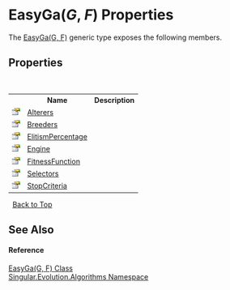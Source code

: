 # EasyGa(*G*, *F*) Properties
 

The <a href="29c1d5fc-2784-8fb5-0c46-438b59fd6a9c">EasyGa(G, F)</a> generic type exposes the following members.


## Properties
&nbsp;<table><tr><th></th><th>Name</th><th>Description</th></tr><tr><td>![Public property](media/pubproperty.gif "Public property")</td><td><a href="abe6c5f8-e358-8ab1-0172-6c84d075a02a">Alterers</a></td><td /></tr><tr><td>![Public property](media/pubproperty.gif "Public property")</td><td><a href="dd441cb4-d151-8a9e-ccf8-0858ae9567da">Breeders</a></td><td /></tr><tr><td>![Public property](media/pubproperty.gif "Public property")</td><td><a href="1792274b-3d3e-1800-4ed3-be5aa058b3be">ElitismPercentage</a></td><td /></tr><tr><td>![Public property](media/pubproperty.gif "Public property")</td><td><a href="d27d058b-3028-5f0c-03a0-a6c755e92294">Engine</a></td><td /></tr><tr><td>![Public property](media/pubproperty.gif "Public property")</td><td><a href="e532d43b-ffc0-726d-f730-3ac992b6bd7b">FitnessFunction</a></td><td /></tr><tr><td>![Public property](media/pubproperty.gif "Public property")</td><td><a href="2de03c67-a722-ef1c-e4b5-a910644bb776">Selectors</a></td><td /></tr><tr><td>![Public property](media/pubproperty.gif "Public property")</td><td><a href="9f66c17f-37f3-3440-22ef-d64db931773a">StopCriteria</a></td><td /></tr></table>&nbsp;
<a href="#easyga(*g*,-*f*)-properties">Back to Top</a>

## See Also


#### Reference
<a href="29c1d5fc-2784-8fb5-0c46-438b59fd6a9c">EasyGa(G, F) Class</a><br /><a href="abe06fa4-bd7d-97b9-28d0-1b08952971eb">Singular.Evolution.Algorithms Namespace</a><br />
